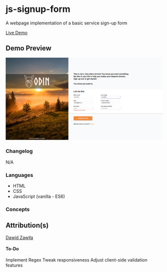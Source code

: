 # js-signup-form
A webpage implementation of a basic service sign-up form<br>

[Live Demo](https://sorrrb.github.io/js-signup-form/)

## Demo Preview
![Form Demo](./assets/demopreview.png)

### Changelog
N/A

### Languages
- HTML
- CSS
- JavaScript (vanilla - ES6)

### Concepts

## Attribution(s)
[Dawid Zawiła](https://unsplash.com/photos/-G3rw6Y02D0)

#### To-Do
Implement Regex
Tweak responsiveness
Adjust client-side validation features
